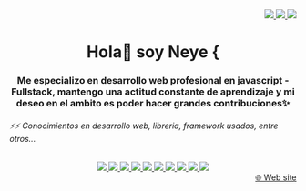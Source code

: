 <div id="contacto" align="end">
  <a title="neyeska.go@gmail.com" href="" align="start">
      <img src="https://img.shields.io/badge/Gmail-D14836?style=for-the-badge&logo=gmail&logoColor=white">
  </a>
  <a title="(+56 9)4409 7355)" href="https://wa.me/56944097355" align="end">
      <img src="https://img.shields.io/badge/WhatsApp-25D366?style=for-the-badge&logo=whatsapp&logoColor=white">
  </a>
   <a title="Instagram" href="https://instagram.com/neyeskagoidas" align="end">
      <img src="https://img.shields.io/badge/Instagram-E4405F?style=for-the-badge&logo=instagram&logoColor=white">
  </a>
 
</div>
<div id="header" align="center" font-size="18px">
  <h1 align="center">Hola👋 soy Neye { </h1>
</div>

<h3 align="center">Me especializo en desarrollo web profesional en javascript - Fullstack, mantengo una actitud constante de aprendizaje y mi deseo en el ambito es poder hacer grandes contribuciones✨</h3>

<h6>⚡⚡ Conocimientos en desarrollo web, libreria, framework usados, entre otros...</h6>
<div id="contacto" align="center">
  <a href="">
      <img src="https://img.shields.io/badge/Visual_Studio-5C2D91?style=for-the-badge&logo=visual%20studio&logoColor=white">
  </a>
  <a href="">
      <img src="https://img.shields.io/badge/JavaScript-323330?style=for-the-badge&logo=javascript&logoColor=F7DF1E">
  </a>
  <a href="">
      <img src="https://img.shields.io/badge/CSS3-1572B6?style=for-the-badge&logo=css3&logoColor=white">
  </a>
  <a href="">
      <img src="https://img.shields.io/badge/HTML5-E34F26?style=for-the-badge&logo=html5&logoColor=white">
  </a>
  <a href="">
      <img src="https://img.shields.io/badge/axios-671ddf?&style=for-the-badge&logo=axios&logoColor=white">
  </a>
  <a href="" >
      <img src="https://img.shields.io/badge/Chart%20js-FF6384?style=for-the-badge&logo=chartdotjs&logoColor=white">
  </a>
  <a href="">
      <img src="https://img.shields.io/badge/Bootstrap-563D7C?style=for-the-badge&logo=bootstrap&logoColor=white">
  </a>
  <a href="">
      <img src="https://img.shields.io/badge/Discord-5865F2?style=for-the-badge&logo=discord&logoColor=white">
  </a>
  <a href="">
      <img src="https://img.shields.io/badge/Slack-4A154B?style=for-the-badge&logo=slack&logoColor=white">
  </a>
   <a href="">
      <img src="https://img.shields.io/badge/GIT-E44C30?style=for-the-badge&logo=git&logoColor=white">
  </a>
  
  
</div>

<div align="end">
  <a href="https://neyeskamedina.github.io/">&#127760; Web site</a>
</div>
<!--  <a title="JavaScript" href="https://wa.me/56944097355" align="end">
      <img src="https://img.shields.io/badge/JavaScript-323330?style=for-the-badge&logo=javascript&logoColor=F7DF1E">
  </a>
  <a title="" href="https://wa.me/56944097355" align="end">
      <img src="https://img.shields.io/badge/JavaScript-323330?style=for-the-badge&logo=javascript&logoColor=F7DF1E">
  </a>
  <a title="JavaScript" href="https://wa.me/56944097355" align="end">
      <img src="https://img.shields.io/badge/JavaScript-323330?style=for-the-badge&logo=javascript&logoColor=F7DF1E">
  </a>
  <a title="JavaScript" href="https://wa.me/56944097355" align="end">
      <img src="https://img.shields.io/badge/JavaScript-323330?style=for-the-badge&logo=javascript&logoColor=F7DF1E">
  </a>
  <a title="JavaScript" href="https://wa.me/56944097355" align="end">
      <img src="https://img.shields.io/badge/JavaScript-323330?style=for-the-badge&logo=javascript&logoColor=F7DF1E">
  </a> -->


<!--
**NeyeskaMedina/NeyeskaMedina** is a ✨ _special_ ✨ repository because its `README.md` (this file) appears on your GitHub profile.
- 🔭 I’m currently working on ...
- 🌱 I’m currently learning ...
- 👯 I’m looking to collaborate on ...
- 🤔 I’m looking for help with ...
- 💬 Ask me about ...	&#129351
- 📫 How to reach me: ...
- 😄 Pronouns: ...
- ⚡ Fun fact: ...
-->
